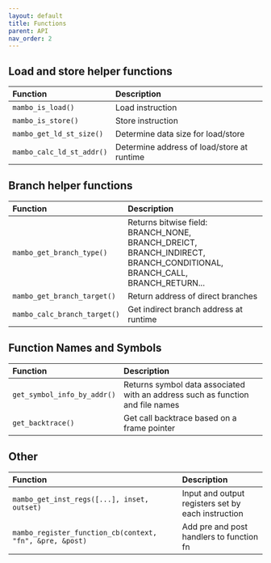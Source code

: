 ```yaml
---
layout: default
title: Functions
parent: API
nav_order: 2
---
```


## Load and store helper functions

| Function  | Description  |
|:---|:---|
|  `mambo_is_load()`  |  Load instruction |
|  `mambo_is_store()` |  Store instruction |
|  `mambo_get_ld_st_size()` |  Determine data size for load/store |
|  `mambo_calc_ld_st_addr()` |  Determine address of load/store at runtime |



## Branch helper functions

| Function  | Description  |
|:---|:---|
|  `mambo_get_branch_type()`  |  Returns bitwise field: BRANCH_NONE, BRANCH_DREICT, BRANCH_INDIRECT, BRANCH_CONDITIONAL, BRANCH_CALL, BRANCH_RETURN... |
|  `mambo_get_branch_target()` |  Return address of direct branches |
|  `mambo_calc_branch_target()` |  Get indirect branch address at runtime |


## Function Names and Symbols

| Function  | Description  |
|:---|:---|
|  `get_symbol_info_by_addr()`  | Returns symbol data associated with an address such as function and file names |
|  `get_backtrace()` |  Get call backtrace based on a frame pointer |

## Other

| Function  | Description  |
|:---|:---|
|  `mambo_get_inst_regs([...], inset, outset)`  | Input and output registers set by each instruction |
|  `mambo_register_function_cb(context, "fn", &pre, &post)`  | Add pre and post handlers to function fn |